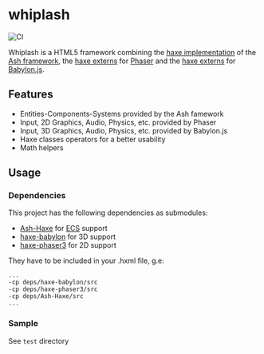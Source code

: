 # whiplash

![CI](https://github.com/firefalcom/whiplash/workflows/CI/badge.svg)

Whiplash is a HTML5 framework combining the [haxe implementation](https://github.com/firefalcom/Ash-Haxe) of the [Ash framework](http://www.ashframework.org/), the [haxe externs](https://github.com/Blank101/haxe-phaser) for [Phaser](https://github.com/photonstorm/phaser) and the [haxe externs](https://github.com/firefalcom/haxe-babylon) for [Babylon.js](https://babylonjs.com).

## Features
 * Entities-Components-Systems provided by the Ash famework
 * Input, 2D Graphics, Audio, Physics, etc. provided by Phaser
 * Input, 3D Graphics, Audio, Physics, etc. provided by Babylon.js
 * Haxe classes operators for a better usability
 * Math helpers

## Usage

### Dependencies

This project has the following dependencies as submodules:

 * [Ash-Haxe](https://github.com/firefalcom/Ash-Haxe) for [ECS](https://en.wikipedia.org/wiki/Entity_component_system) support
 * [haxe-babylon](https://github.com/firefalcom/haxe-babylon) for 3D support
 * [haxe-phaser3](https://github.com/sebbernery/haxe-phaser3.git) for 2D support

They have to be included in your .hxml file, g.e:

```
...
-cp deps/haxe-babylon/src
-cp deps/haxe-phaser3/src
-cp deps/Ash-Haxe/src
...
```


### Sample

See `test` directory
